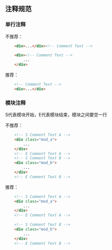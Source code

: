 ## 注释规范
### 单行注释
不推荐：
```html
    <div>...</div><!-- Comment Text -->	
        
    <div><!-- Comment Text -->
        ...
    </div>
```
推荐：
```html
    <!-- Comment Text -->
    <div>...</div>  
```

### 模块注释
S代表模块开始，E代表模块结束，模块之间要空一行

不推荐：
```html
    <!-- S Comment Text A -->
    <div class="mod_a">
        ...
    </div>
    <!-- E Comment Text A -->
    <!-- S Comment Text B -->	
    <div class="mod_b">
        ...
    </div>
    <!-- E Comment Text B -->
```
推荐：
```html
    <!-- S Comment Text A -->	
    <div class="mod_a">
        ...
    </div>
    <!-- E Comment Text A -->
        
    <!-- S Comment Text B -->	
    <div class="mod_b">
        ...
    </div>
    <!-- E Comment Text B -->
```
